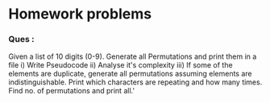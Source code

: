 # Homework problems

### Ques :
Given a list of 10 digits (0-9). Generate all Permutations and print them in a file
i) Write Pseudocode
ii) Analyse it's complexity
iii) If some of the elements are duplicate, generate all permutations assuming elements are indistinguishable. Print which characters are repeating and how many times. Find no. of permutations and print all.'